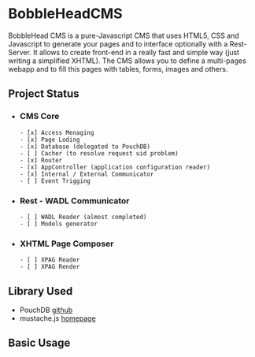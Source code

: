 # BobbleHeadCMS

BobbleHead CMS is a pure-Javascript CMS that uses HTML5, CSS and Javascript to generate your pages and to interface optionally with a Rest-Server.
It allows to create front-end in a really fast and simple way (just writing a simplified XHTML).
The CMS allows you to define a multi-pages webapp and to fill this pages with tables, forms, images and others.

## Project Status
- ### CMS Core
      - [x] Access Menaging
      - [x] Page Loding
      - [x] Database (delegated to PouchDB)
      - [ ] Cacher (to resolve request uid problem)
      - [x] Router
      - [x] AppController (application configuration reader)
      - [x] Internal / External Communicator
      - [ ] Event Trigging
- ### Rest - WADL Communicator
      - [ ] WADL Reader (almost completed)
      - [ ] Models generator
- ### XHTML Page Composer
      - [ ] XPAG Reader
      - [ ] XPAG Render

## Library Used
- PouchDB [github](https://github.com/pouchdb/pouchdb)
- mustache.js [homepage](http://mustache.github.io/)

## Basic Usage